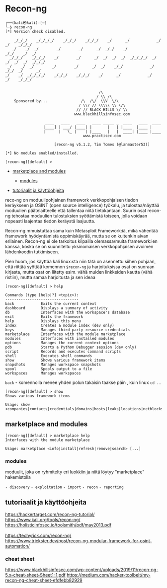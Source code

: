 # Recon-ng

```
┌──(kali㉿kali)-[~]
└─$ recon-ng 
[*] Version check disabled.

    _/_/_/    _/_/_/_/    _/_/_/    _/_/_/    _/      _/            _/      _/    _/_/_/
   _/    _/  _/        _/        _/      _/  _/_/    _/            _/_/    _/  _/       
  _/_/_/    _/_/_/    _/        _/      _/  _/  _/  _/  _/_/_/_/  _/  _/  _/  _/  _/_/_/
 _/    _/  _/        _/        _/      _/  _/    _/_/            _/    _/_/  _/      _/ 
_/    _/  _/_/_/_/    _/_/_/    _/_/_/    _/      _/            _/      _/    _/_/_/    


                                          /\
                                         / \\ /\
    Sponsored by...               /\  /\/  \\V  \/\
                                 / \\/ // \\\\\ \\ \/\
                                // // BLACK HILLS \/ \\
                               www.blackhillsinfosec.com

                  ____   ____   ____   ____ _____ _  ____   ____  ____
                 |____] | ___/ |____| |       |   | |____  |____ |
                 |      |   \_ |    | |____   |   |  ____| |____ |____
                                   www.practisec.com

                      [recon-ng v5.1.2, Tim Tomes (@lanmaster53)]                       

[*] No modules enabled/installed.

[recon-ng][default] >
```

* [marketplace and modules](#marketplace-and-modules)
  * [modules](#modules)

* [tutoriaalit ja käyttöohjeita](#tutoriaalit-ja-käyttöohjeita)

reco-ng on moduulipohjainen framework verkkopohjaisen tiedon keräykseen ja OSINT (open source intelligence) työkalu, ja tulostaa/näyttää moduulien päätelaitteelle että tallentaa niitä tietokantaan. Suurin osat recon-ng tehostaa moduulien tulostuksien syöttämistä toiseen, jolla voidaan nopeasti laajentaa tiedon keräystä laajuutta.

Recon-ng mmuistuttaa sama kuin Metasploit Framework:iä, mikä vähentää framework hyödyntämistä oppimiskäyrää, mutta se on kuitenkin aivan erilainen. Recon-ng ei ole tarkoitus kilpailla olemassa/muita framework:ien kanssa, koska se on suunniteltu yksinomaisen verkkopohjaisen avoimen lähdenkoodin tutkimiseen. 

Pien huom, jos käyttää kali linux:sta niin tätä on asennettu siihen pohjaan, että riittää syöttää komennon `$recon-ng` ja harjoituksissa osat on suoraan kirjasta, mutta osat on liitetty esim. vähä muiden linkkeiden kautta (vähä ristiin), mutta samaa harjoitusta ja sen ideaa

```
[recon-ng][default] > help

Commands (type [help|?] <topic>):
---------------------------------
back            Exits the current context
dashboard       Displays a summary of activity
db              Interfaces with the workspace's database
exit            Exits the framework
help            Displays this menu
index           Creates a module index (dev only)
keys            Manages third party resource credentials
marketplace     Interfaces with the module marketplace
modules         Interfaces with installed modules
options         Manages the current context options
pdb             Starts a Python Debugger session (dev only)
script          Records and executes command scripts
shell           Executes shell commands
show            Shows various framework items
snapshots       Manages workspace snapshots
spool           Spools output to a file
workspaces      Manages workspaces
```

`back` - komennolla menee yhden polun takaisin taakse päin , kuin linux `cd ..`

```
[recon-ng][default] > show
Shows various framework items

Usage: show <companies|contacts|credentials|domains|hosts|leaks|locations|netblocks|ports|profiles|pushpins|repositories|vulnerabilities>

```

## marketplace and modules

```
[recon-ng][default] > marketplace help
Interfaces with the module marketplace

Usage: marketplace <info|install|refresh|remove|search> [...]

```

### modules

moduulit, joka on ryhmitelty eri luokkiin ja niitä löytyy "marketplace" hakemistolla

`- discovery`
`- exploitation`
`- import`
`- recon`
`- reporting`



## tutoriaalit ja käyttöohjeita <br>
https://hackertarget.com/recon-ng-tutorial/ <br>
https://www.kali.org/tools/recon-ng/ <br> 
https://holisticinfosec.io/toolsmith/pdf/may2013.pdf <br>
<br>
https://techyrick.com/recon-ng/ <br>
https://www.trickster.dev/post/recon-ng-modular-framework-for-osint-automation/ <br>

### cheat sheet
https://www.blackhillsinfosec.com/wp-content/uploads/2019/11/recon-ng-5.x-cheat-sheet-Sheet1-1.pdf
https://medium.com/hacker-toolbelt/my-recon-ng-cheat-sheet-efdfebb82929


